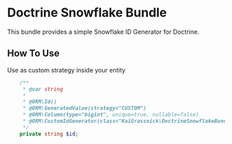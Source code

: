 # Doctrine Snowflake Bundle

This bundle provides a simple Snowflake ID Generator for Doctrine.

## How To Use

Use as custom strategy inside your entity
```php
    /**
     * @var string
     *
     * @ORM\Id()
     * @ORM\GeneratedValue(strategy="CUSTOM")
     * @ORM\Column(type="bigint", unique=true, nullable=false)
     * @ORM\CustomIdGenerator(class="KaiGrassnick\DoctrineSnowflakeBundle\Generator\SnowflakeGenerator")
     */
    private string $id;
```